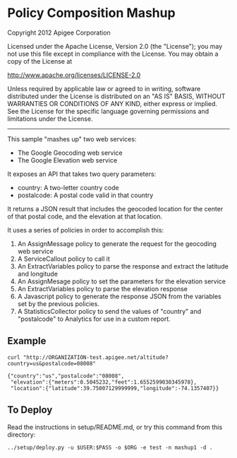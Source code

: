 # Policy Composition Mashup

Copyright 2012 Apigee Corporation

Licensed under the Apache License, Version 2.0 (the "License"); you may 
not use this file except in compliance with the License. You may obtain 
a copy of the License at

http://www.apache.org/licenses/LICENSE-2.0

Unless required by applicable law or agreed to in writing, software
distributed under the License is distributed on an "AS IS" BASIS,
WITHOUT WARRANTIES OR CONDITIONS OF ANY KIND, either express or implied.
See the License for the specific language governing permissions and
limitations under the License.

-------------------------------

This sample "mashes up" two web services:

* The Google Geocoding web service
* The Google Elevation web service

It exposes an API that takes two query parameters:

* country: A two-letter country code
* postalcode: A postal code valid in that country

It returns a JSON result that includes the geocoded location for the center
of that postal code, and the elevation at that location.

It uses a series of policies in order to accomplish this:

1. An AssignMessage policy to generate the request for the geocoding web service
2. A ServiceCallout policy to call it
3. An ExtractVariables policy to parse the response and extract the latitude and longitude
4. An AssignMesage policy to set the parameters for the elevation service
5. An ExtractVariables policy to parse the elevation response
6. A Javascript policy to generate the response JSON from the variables set by the
previous policies.
7. A StatisticsCollector policy to send the values of "country" and "postalcode"
to Analytics for use in a custom report.

## Example

    curl "http://ORGANIZATION-test.apigee.net/altitude?country=us&postalcode=08008"

    {"country":"us","postalcode":"08008",
     "elevation":{"meters":0.5045232,"feet":1.6552599030345978},
     "location":{"latitude":39.75007129999999,"longitude":-74.1357407}}

## To Deploy

Read the instructions in setup/README.md, or try this command from this directory:

    ../setup/deploy.py -u $USER:$PASS -o $ORG -e test -n mashup1 -d .

